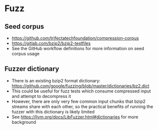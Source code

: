 # Fuzz

## Seed corpus

* https://github.com/trifectatechfoundation/compression-corpus
* https://gitlab.com/bzip2/bzip2-testfiles
* See the GitHub workflow definitions for more information on seed corpus usage

## Fuzzer dictionary

* There is an existing bzip2 format dictionary: https://github.com/google/fuzzing/blob/master/dictionaries/bz2.dict
* This could be useful for fuzz tests which consume compressed input and attempt to decompress it
* However, there are only very few common input chunks that bzip2 streams share with each other, so the practical benefits of running the fuzzer with this dictionary is likely limited
* See https://llvm.org/docs/LibFuzzer.html#dictionaries for more background
